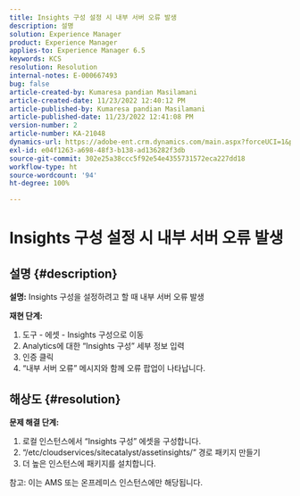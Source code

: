 ```yaml
---
title: Insights 구성 설정 시 내부 서버 오류 발생
description: 설명
solution: Experience Manager
product: Experience Manager
applies-to: Experience Manager 6.5
keywords: KCS
resolution: Resolution
internal-notes: E-000667493
bug: false
article-created-by: Kumaresa pandian Masilamani
article-created-date: 11/23/2022 12:40:12 PM
article-published-by: Kumaresa pandian Masilamani
article-published-date: 11/23/2022 12:41:08 PM
version-number: 2
article-number: KA-21048
dynamics-url: https://adobe-ent.crm.dynamics.com/main.aspx?forceUCI=1&pagetype=entityrecord&etn=knowledgearticle&id=3632d4f7-2b6b-ed11-9561-6045bd006b3d
exl-id: e04f1263-a698-48f3-b138-ad136282f3db
source-git-commit: 302e25a38ccc5f92e54e4355731572eca227dd18
workflow-type: ht
source-wordcount: '94'
ht-degree: 100%

---
```


# Insights 구성 설정 시 내부 서버 오류 발생

## 설명 {#description}


<b>설명:</b>
Insights 구성을 설정하려고 할 때 내부 서버 오류 발생

<b>재현 단계:</b>

1. 도구 - 에셋 - Insights 구성으로 이동
2. Analytics에 대한 “Insights 구성” 세부 정보 입력
3. 인증 클릭
4. “내부 서버 오류” 메시지와 함께 오류 팝업이 나타납니다.



## 해상도 {#resolution}


<b>문제 해결 단계: </b>

1. 로컬 인스턴스에서 “Insights 구성” 에셋을 구성합니다.
2. “/etc/cloudservices/sitecatalyst/assetinsights/” 경로 패키지 만들기
3. 더 높은 인스턴스에 패키지를 설치합니다.


참고: 이는 AMS 또는 온프레미스 인스턴스에만 해당됩니다.
